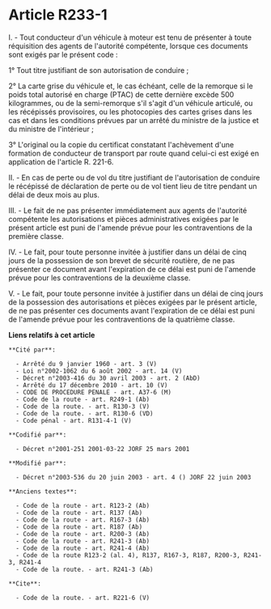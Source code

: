 # Article R233-1

I. - Tout conducteur d'un véhicule à moteur est tenu de présenter à toute réquisition des agents de l'autorité compétente,
lorsque ces documents sont exigés par le présent code :

1° Tout titre justifiant de son autorisation de conduire ;

2° La carte grise du véhicule et, le cas échéant, celle de la remorque si le poids total autorisé en charge (PTAC) de cette
dernière excède 500 kilogrammes, ou de la semi-remorque s'il s'agit d'un véhicule articulé, ou les récépissés provisoires, ou
les photocopies des cartes grises dans les cas et dans les conditions prévues par un arrêté du ministre de la justice et du
ministre de l'intérieur ;

3° L'original ou la copie du certificat constatant l'achèvement d'une formation de conducteur de transport par route quand
celui-ci est exigé en application de l'article R. 221-6.

II. - En cas de perte ou de vol du titre justifiant de l'autorisation de conduire le récépissé de déclaration de perte ou de
vol tient lieu de titre pendant un délai de deux mois au plus.

III. - Le fait de ne pas présenter immédiatement aux agents de l'autorité compétente les autorisations et pièces
administratives exigées par le présent article est puni de l'amende prévue pour les contraventions de la première classe.

IV. - Le fait, pour toute personne invitée à justifier dans un délai de cinq jours de la possession de son brevet de sécurité
routière, de ne pas présenter ce document avant l'expiration de ce délai est puni de l'amende prévue pour les contraventions
de la deuxième classe.

V. - Le fait, pour toute personne invitée à justifier dans un délai de cinq jours de la possession des autorisations et
pièces exigées par le présent article, de ne pas présenter ces documents avant l'expiration de ce délai est puni de l'amende
prévue pour les contraventions de la quatrième classe.

**Liens relatifs à cet article**

	**Cité par**:

	  - Arrêté du 9 janvier 1960 - art. 3 (V)
	  - Loi n°2002-1062 du 6 août 2002 - art. 14 (V)
	  - Décret n°2003-416 du 30 avril 2003 - art. 2 (AbD)
	  - Arrêté du 17 décembre 2010 - art. 10 (V)
	  - CODE DE PROCEDURE PENALE - art. A37-6 (M)
	  - Code de la route - art. R249-1 (Ab)
	  - Code de la route. - art. R130-3 (V)
	  - Code de la route. - art. R130-6 (VD)
	  - Code pénal - art. R131-4-1 (V)

	**Codifié par**:

	  - Décret n°2001-251 2001-03-22 JORF 25 mars 2001

	**Modifié par**:

	  - Décret n°2003-536 du 20 juin 2003 - art. 4 () JORF 22 juin 2003

	**Anciens textes**:

	  - Code de la route - art. R123-2 (Ab)
	  - Code de la route - art. R137 (Ab)
	  - Code de la route - art. R167-3 (Ab)
	  - Code de la route - art. R187 (Ab)
	  - Code de la route - art. R200-3 (Ab)
	  - Code de la route - art. R241-3 (Ab)
	  - Code de la route - art. R241-4 (Ab)
	  - Code de la route R123-2 (al. 4), R137, R167-3, R187, R200-3, R241-3, R241-4
	  - Code de la route. - art. R241-3 (Ab)

	**Cite**:

	  - Code de la route. - art. R221-6 (V)
